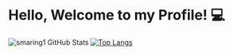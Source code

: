 # Hello, Welcome to my Profile! :computer:

<img align="left" alt="smaring1 GitHub Stats" src="https://github-readme-stats.vercel.app/api?username=smaring1&show_icons=true&hide_border=true%22/%3E">

[![Top Langs](https://github-readme-stats.vercel.app/api/top-langs/?username=smaring1&&hide=javascript,css,html,php,blade)](https://github.com/anuraghazra/github-readme-stats)
